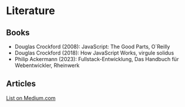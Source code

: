 # Literature

## Books
- Douglas Crockford (2008): JavaScript: The Good Parts, O`Reilly
- Douglas Crockford (2018): How JavaScript Works, virgule solidus
- Philip Ackermann (2023): Fullstack-Entwicklung, Das Handbuch für Webentwickler, Rheinwerk

## Articles
[List on Medium.com](https://medium.com/@fh_89268/list/web-engineering-9669c9352090)